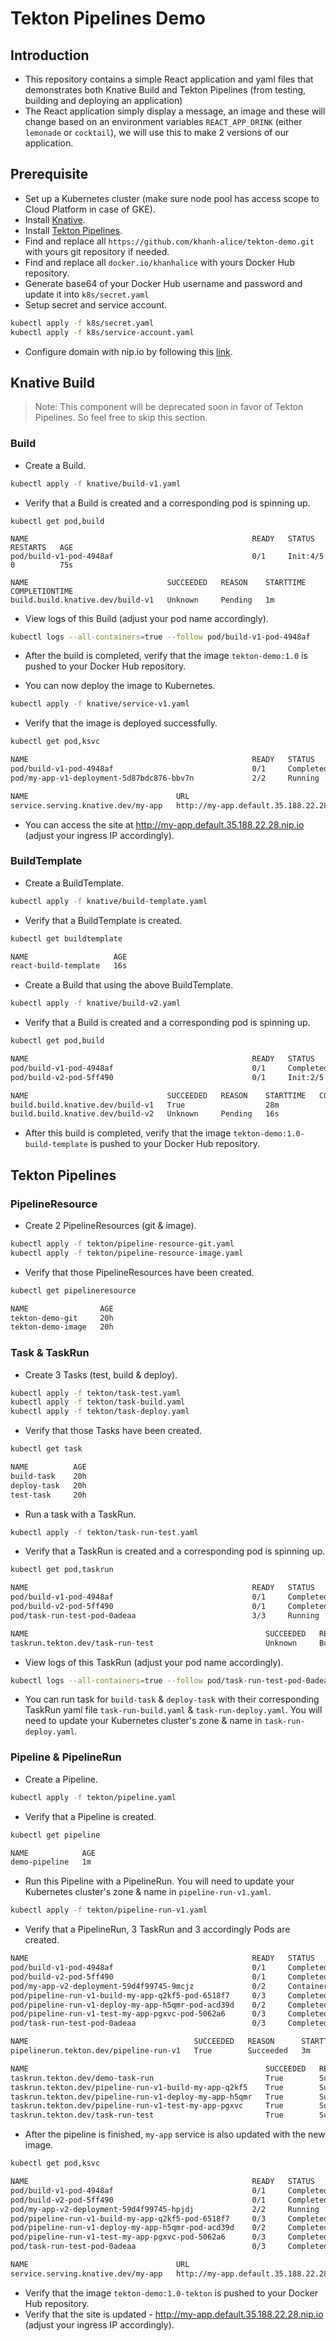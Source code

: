 # Tekton Pipelines Demo

## Introduction

- This repository contains a simple React application and yaml files that demonstrates both Knative Build and Tekton Pipelines (from testing, building and deploying an application)
- The React application simply display a message, an image and these will change based on an environment variables `REACT_APP_DRINK` (either `lemonade` or `cocktail`), we will use this to make 2 versions of our application.

## Prerequisite

- Set up a Kubernetes cluster (make sure node pool has access scope to Cloud Platform in case of GKE).
- Install [Knative](https://knative.dev/docs/install/).
- Install [Tekton Pipelines](https://github.com/tektoncd/pipeline/blob/master/docs/install.md).
- Find and replace all `https://github.com/khanh-alice/tekton-demo.git` with yours git repository if needed.
- Find and replace all `docker.io/khanhalice` with yours Docker Hub repository.
- Generate base64 of your Docker Hub username and password and update it into `k8s/secret.yaml`
- Setup secret and service account.

```bash
kubectl apply -f k8s/secret.yaml
kubectl apply -f k8s/service-account.yaml
```

- Configure domain with nip.io by following this [link](https://github.com/meteatamel/knative-tutorial/blob/master/docs/02-configuredomain.md).

## Knative Build

> Note: This component will be deprecated soon in favor of Tekton Pipelines. So feel free to skip this section.

### Build

- Create a Build.

```bash
kubectl apply -f knative/build-v1.yaml
```

- Verify that a Build is created and a corresponding pod is spinning up.

```
kubectl get pod,build

NAME                                                  READY   STATUS     RESTARTS   AGE
pod/build-v1-pod-4948af                               0/1     Init:4/5   0          75s

NAME                               SUCCEEDED   REASON    STARTTIME   COMPLETIONTIME
build.build.knative.dev/build-v1   Unknown     Pending   1m
```

- View logs of this Build (adjust your pod name accordingly).

```bash
kubectl logs --all-containers=true --follow pod/build-v1-pod-4948af
```

- After the build is completed, verify that the image `tekton-demo:1.0` is pushed to your Docker Hub repository.

- You can now deploy the image to Kubernetes.

```bash
kubectl apply -f knative/service-v1.yaml
```

- Verify that the image is deployed successfully.

```bash
kubectl get pod,ksvc

NAME                                                  READY   STATUS      RESTARTS   AGE
pod/build-v1-pod-4948af                               0/1     Completed   0          23m
pod/my-app-v1-deployment-5d87bdc876-bbv7n             2/2     Running     0          9s

NAME                                 URL                                         LATESTCREATED   LATESTREADY   READY   REASON
service.serving.knative.dev/my-app   http://my-app.default.35.188.22.28.nip.io   my-app-v1       my-app-v1     True
```

- You can access the site at http://my-app.default.35.188.22.28.nip.io (adjust your ingress IP accordingly).

### BuildTemplate

- Create a BuildTemplate.

```bash
kubectl apply -f knative/build-template.yaml
```

- Verify that a BuildTemplate is created.

```bash
kubectl get buildtemplate

NAME                   AGE
react-build-template   16s
```

- Create a Build that using the above BuildTemplate.

```bash
kubectl apply -f knative/build-v2.yaml
```

- Verify that a Build is created and a corresponding pod is spinning up.

```bash
kubectl get pod,build

NAME                                                  READY   STATUS      RESTARTS   AGE
pod/build-v1-pod-4948af                               0/1     Completed   0          28m
pod/build-v2-pod-5ff490                               0/1     Init:2/5    0          15s

NAME                               SUCCEEDED   REASON    STARTTIME   COMPLETIONTIME
build.build.knative.dev/build-v1   True                  28m
build.build.knative.dev/build-v2   Unknown     Pending   16s
```

- After this build is completed, verify that the image `tekton-demo:1.0-build-template` is pushed to your Docker Hub repository.

## Tekton Pipelines

### PipelineResource

- Create 2 PipelineResources (git & image).

```bash
kubectl apply -f tekton/pipeline-resource-git.yaml
kubectl apply -f tekton/pipeline-resource-image.yaml
```

- Verify that those PipelineResources have been created.

```bash
kubectl get pipelineresource

NAME                AGE
tekton-demo-git     20h
tekton-demo-image   20h
```

### Task & TaskRun

- Create 3 Tasks (test, build & deploy).

```bash
kubectl apply -f tekton/task-test.yaml
kubectl apply -f tekton/task-build.yaml
kubectl apply -f tekton/task-deploy.yaml
```

- Verify that those Tasks have been created.

```bash
kubectl get task

NAME          AGE
build-task    20h
deploy-task   20h
test-task     20h
```

- Run a task with a TaskRun.

```bash
kubectl apply -f tekton/task-run-test.yaml
```

- Verify that a TaskRun is created and a corresponding pod is spinning up.

```bash
kubectl get pod,taskrun

NAME                                                  READY   STATUS      RESTARTS   AGE
pod/build-v1-pod-4948af                               0/1     Completed   0          49m
pod/build-v2-pod-5ff490                               0/1     Completed   0          20m
pod/task-run-test-pod-0adeaa                          3/3     Running     0          10s

NAME                                                     SUCCEEDED   REASON      STARTTIME   COMPLETIONTIME
taskrun.tekton.dev/task-run-test                         Unknown     Building    12s
```

- View logs of this TaskRun (adjust your pod name accordingly).

```bash
kubectl logs --all-containers=true --follow pod/task-run-test-pod-0adeaa
```

- You can run task for `build-task` & `deploy-task` with their corresponding TaskRun yaml file `task-run-build.yaml` & `task-run-deploy.yaml`.
  You will need to update your Kubernetes cluster's zone & name in `task-run-deploy.yaml`.

### Pipeline & PipelineRun

- Create a Pipeline.

```bash
kubectl apply -f tekton/pipeline.yaml
```

- Verify that a Pipeline is created.

```bash
kubectl get pipeline

NAME            AGE
demo-pipeline   1m
```

- Run this Pipeline with a PipelineRun.
  You will need to update your Kubernetes cluster's zone & name in `pipeline-run-v1.yaml`.

```bash
kubectl apply -f tekton/pipeline-run-v1.yaml
```

- Verify that a PipelineRun, 3 TaskRun and 3 accordingly Pods are created.

```bash
NAME                                                  READY   STATUS              RESTARTS   AGE
pod/build-v1-pod-4948af                               0/1     Completed           0          67m
pod/build-v2-pod-5ff490                               0/1     Completed           0          39m
pod/my-app-v2-deployment-59d4f99745-9mcjz             0/2     ContainerCreating   0          0s
pod/pipeline-run-v1-build-my-app-q2kf5-pod-6518f7     0/3     Completed           0          3m1s
pod/pipeline-run-v1-deploy-my-app-h5qmr-pod-acd39d    0/2     Completed           0          55s
pod/pipeline-run-v1-test-my-app-pgxvc-pod-5062a6      0/3     Completed           0          3m56s
pod/task-run-test-pod-0adeaa                          0/3     Completed           0          18m

NAME                                     SUCCEEDED   REASON      STARTTIME   COMPLETIONTIME
pipelinerun.tekton.dev/pipeline-run-v1   True        Succeeded   3m          1s

NAME                                                     SUCCEEDED   REASON      STARTTIME   COMPLETIONTIME
taskrun.tekton.dev/demo-task-run                         True        Succeeded   20h         20h
taskrun.tekton.dev/pipeline-run-v1-build-my-app-q2kf5    True        Succeeded   3m          57s
taskrun.tekton.dev/pipeline-run-v1-deploy-my-app-h5qmr   True        Succeeded   57s         1s
taskrun.tekton.dev/pipeline-run-v1-test-my-app-pgxvc     True        Succeeded   3m          3m
taskrun.tekton.dev/task-run-test                         True        Succeeded   18m         18m
```

- After the pipeline is finished, `my-app` service is also updated with the new image.

```bash
kubectl get pod,ksvc

NAME                                                  READY   STATUS      RESTARTS   AGE
pod/build-v1-pod-4948af                               0/1     Completed   0          73m
pod/build-v2-pod-5ff490                               0/1     Completed   0          44m
pod/my-app-v2-deployment-59d4f99745-hpjdj             2/2     Running     0          14s
pod/pipeline-run-v1-build-my-app-q2kf5-pod-6518f7     0/3     Completed   0          8m19s
pod/pipeline-run-v1-deploy-my-app-h5qmr-pod-acd39d    0/2     Completed   0          6m13s
pod/pipeline-run-v1-test-my-app-pgxvc-pod-5062a6      0/3     Completed   0          9m14s
pod/task-run-test-pod-0adeaa                          0/3     Completed   0          24m

NAME                                 URL                                         LATESTCREATED   LATESTREADY   READY   REASON
service.serving.knative.dev/my-app   http://my-app.default.35.188.22.28.nip.io   my-app-v2       my-app-v2     True
```

- Verify that the image `tekton-demo:1.0-tekton` is pushed to your Docker Hub repository.
- Verify that the site is updated - http://my-app.default.35.188.22.28.nip.io (adjust your ingress IP accordingly).
